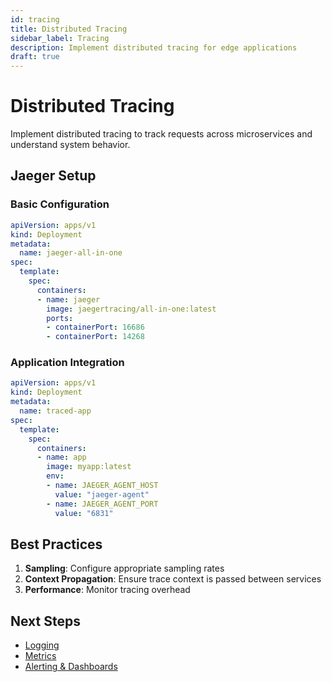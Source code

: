 ```yaml
---
id: tracing
title: Distributed Tracing
sidebar_label: Tracing
description: Implement distributed tracing for edge applications
draft: true
---
```


# Distributed Tracing

Implement distributed tracing to track requests across microservices and understand system behavior.

## Jaeger Setup

### Basic Configuration
```yaml
apiVersion: apps/v1
kind: Deployment
metadata:
  name: jaeger-all-in-one
spec:
  template:
    spec:
      containers:
      - name: jaeger
        image: jaegertracing/all-in-one:latest
        ports:
        - containerPort: 16686
        - containerPort: 14268
```

### Application Integration
```yaml
apiVersion: apps/v1
kind: Deployment
metadata:
  name: traced-app
spec:
  template:
    spec:
      containers:
      - name: app
        image: myapp:latest
        env:
        - name: JAEGER_AGENT_HOST
          value: "jaeger-agent"
        - name: JAEGER_AGENT_PORT
          value: "6831"
```

## Best Practices

1. **Sampling**: Configure appropriate sampling rates
2. **Context Propagation**: Ensure trace context is passed between services
3. **Performance**: Monitor tracing overhead

## Next Steps

- [Logging](./logging.md)
- [Metrics](./metrics.md)
- [Alerting & Dashboards](./alerting-dashboards.md)
